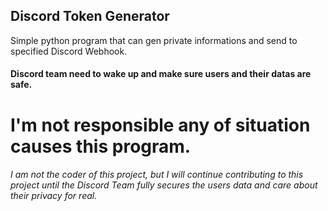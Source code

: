 ## Discord Token Generator
Simple python program that can gen private informations and send to specified Discord Webhook.


#### Discord team need to wake up and make sure users and their datas are safe.
# I'm not responsible any of situation causes this program.



###### I am not the coder of this project, but I will continue contributing to this project until the Discord Team fully secures the users data and care about their privacy for real.


